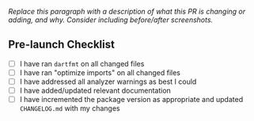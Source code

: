*Replace this paragraph with a description of what this PR is changing or adding, and why. Consider including before/after screenshots.*

## Pre-launch Checklist

- [ ] I have ran `dartfmt` on all changed files
- [ ] I have ran "optimize imports" on all changed files
- [ ] I have addressed all analyzer warnings as best I could
- [ ] I have added/updated relevant documentation
- [ ] I have incremented the package version as appropriate and updated `CHANGELOG.md` with my changes